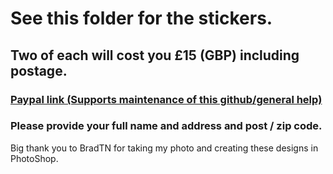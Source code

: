 # See this folder for the stickers.

## Two of each will cost you £15 (GBP) including postage.

### [Paypal link (Supports maintenance of this github/general help)](https://www.paypal.com/donate/?hosted_button_id=R3DFLDWT2PFC4)

### Please provide your full name and address and post / zip code.



Big thank you to BradTN for taking my photo and creating these designs in PhotoShop.
